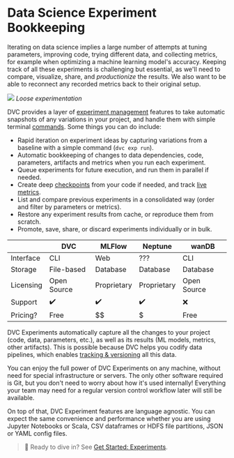 # Data Science Experiment Bookkeeping

Iterating on data science implies a large number of attempts at tuning
parameters, improving code, trying different data, and collecting metrics, for
example when optimizing a machine learning model's accuracy. Keeping track of
all these <abbr>experiments</abbr> is challenging but essential, as we'll need
to compare, visualize, share, and _productionize_ the results. We also want to
be able to reconnect any recorded metrics back to their original setup.

![](/img/lose-experimentation.png) _Loose experimentation_

DVC provides a layer of
[experiment management](/doc/user-guide/experiment-management) features to take
automatic snapshots of any variations in your project, and handle them with
simple terminal [commands](/doc/command-reference/exp). Some things you can do
include:

- Rapid iteration on experiment ideas by capturing variations from a baseline
  with a simple command (`dvc exp run`).
- Automatic bookkeeping of changes to data dependencies, code,
  <abbr>parameters</abbr>, artifacts and <abbr>metrics</abbr> when you run each
  experiment.
- Queue experiments for future execution, and run them in parallel if needed.
- Create deep [checkpoints](/doc/user-guide/experiment-management/checkpoints)
  from your code if needed, and track [live metrics](/doc/dvclive).
- List and compare previous experiments in a consolidated way (order and filter
  by parameters or metrics).
- Restore any experiment results from <abbr>cache</abbr>, or reproduce them from
  scratch.
- Promote, save, share, or discard experiments individually or in bulk.

|           | DVC         | MLFlow      | Neptune     | wanDB       |
| --------- | ----------- | ----------- | ----------- | ----------- |
| Interface | CLI         | Web         | ???         | CLI         |
| Storage   | File-based  | Database    | Database    | Database    |
| Licensing | Open Source | Proprietary | Proprietary | Open Source |
| Support   | ✔️          | ✔️          | ✔️          | ❌          |
| Pricing?  | Free        | $$          | $           | Free        |

DVC Experiments automatically capture all the changes to your project (code,
data, parameters, etc.), as well as its results (ML models, metrics, other
artifacts). This is possible because DVC helps you codify data pipelines, which
enables [tracking & versioning](/doc/use-cases/versioning-data-and-model-files)
all this data.

You can enjoy the full power of DVC Experiments on any machine, without need for
special infrastructure or servers. The only other software required is Git, but
you don't need to worry about how it's used internally! Everything your team may
need for a regular version control workflow later will still be available.

On top of that, DVC Experiment features are language agnostic. You can expect
the same convenience and performance whether you are using Jupyter Notebooks or
Scala, CSV dataframes or HDFS file partitions, JSON or YAML config files.

> 📖 Ready to dive in? See [Get Started: Experiments](/doc/start/experiments).
